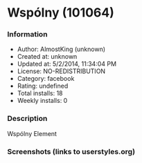 # Wspólny (101064)

### Information
- Author: AlmostKing (unknown)
- Created at: unknown
- Updated at: 5/2/2014, 11:34:04 PM
- License: NO-REDISTRIBUTION
- Category: facebook
- Rating: undefined
- Total installs: 18
- Weekly installs: 0


### Description
Wspólny Element


### Screenshots (links to userstyles.org)



